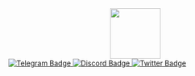 <div id="header" align="center">
  <img src="https://media.giphy.com/media/H4uE6w9G1uK4M/giphy.gif" width="100"/>
</div>
<div id="badges">
  <a href="https://t.me/ekufallito">
    <img src="https://img.shields.io/badge/Telegram-blue?style=for-the-badge&logo=telegram&logoColor=white" alt="Telegram Badge"/>
  </a>
  <a href="https://discord.gg/jMAQe7Jthe">
    <img src="https://img.shields.io/badge/Discord-9cf?style=for-the-badge&logo=discord&logoColor=white" alt="Discord Badge"/>
  </a>
  <a href="https://twitter.com/sonoelu">
    <img src="https://img.shields.io/badge/Twitter-blue?style=for-the-badge&logo=twitter&logoColor=white" alt="Twitter Badge"/>
  </a>
</div>
